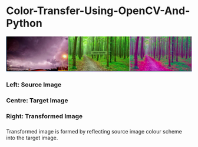 # Color-Transfer-Using-OpenCV-And-Python

![](https://github.com/rohit-gpt/Color-Transfer-Using-OpenCV-And-Python/blob/master/Results.png)

### Left: Source Image
### Centre: Target Image
### Right: Transformed Image

### 
Transformed image is formed by reflecting source image colour scheme into the target image.
